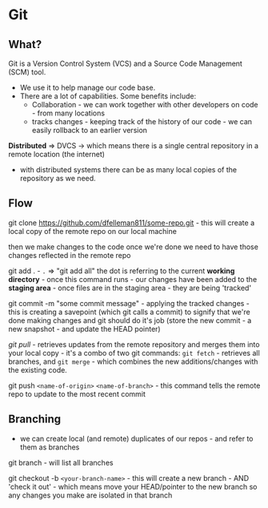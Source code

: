 # Git 

## What? 
Git is a Version Control System (VCS) and a Source Code Management (SCM) tool. 
- We use it to help manage our code base. 
- There are a lot of capabilities. Some benefits include: 
    - Collaboration - we can work together with other developers on code - from many locations 
    - tracks changes - keeping track of the history of our code - we can easily rollback to an earlier version

**Distributed** => DVCS -> which means there is a single central repository in a remote location (the internet)
- with distributed systems there can be as many local copies of the repository as we need. 



## Flow 
git clone https://github.com/dfelleman811/some-repo.git 
    - this will create a local copy of the remote repo on our local machine

then we make changes to the code 
once we're done we need to have those changes reflected in the remote repo 

git add . 
    - `.` => "git add all" the dot is referring to the current **working directory** 
    - once this command runs - our changes have been added to the **staging area**
    - once files are in the staging area - they are being 'tracked'

git commit -m "some commit message" 
    - applying the tracked changes
    - this is creating a savepoint (which git calls a commit) to signify that we're done making changes and git should do it's job (store the new commit - a new snapshot - and update the HEAD pointer)

*git pull*
    - retrieves updates from the remote repository and merges them into your local copy 
    - it's a combo of two git commands: `git fetch` - retrieves all branches, and `git merge` - which combines the new additions/changes with the existing code. 

git push `<name-of-origin>` `<name-of-branch>` 
    - this command tells the remote repo to update to the most recent commit 


## Branching
- we can create local (and remote) duplicates of our repos - and refer to them as branches 

git branch - will list all branches 

git checkout -b `<your-branch-name>`
    - this will create a new branch 
    - AND 'check it out' - which means move your HEAD/pointer to the new branch so any changes you make are isolated in that branch